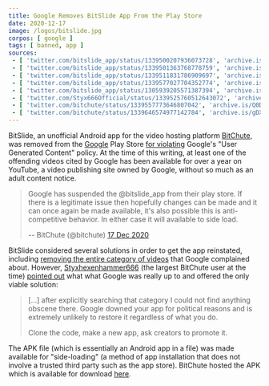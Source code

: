 ```yaml
---
title: Google Removes BitSlide App From the Play Store
date: 2020-12-17
image: /logos/bitslide.jpg
corpos: [ google ]
tags: [ banned, app ]
sources:
 - [ 'twitter.com/bitslide_app/status/1339500207936073728', 'archive.is/JNl7u' ]
 - [ 'twitter.com/bitslide_app/status/1339501363768778759', 'archive.is/XEGkR' ]
 - [ 'twitter.com/bitslide_app/status/1339511831786909697', 'archive.is/2MDvo' ]
 - [ 'twitter.com/bitslide_app/status/1339577027704352774', 'archive.is/bv0ye' ]
 - [ 'twitter.com/bitslide_app/status/1305939205571387394', 'archive.is/j91H8' ]
 - [ 'twitter.com/Styx666Official/status/1339525760512643072', 'archive.is/C9i52' ]
 - [ 'twitter.com/bitchute/status/1339557773646807042', 'archive.is/Q0Djp' ]
 - [ 'twitter.com/bitchute/status/1339646574977142784', 'archive.is/gDXIL' ]
---
```


BitSlide, an unofficial Android app for the video hosting platform
[BitChute](/alttech/bitchute/), was removed from the [Google](/google/) Play
Store [for violating](notice.png) Google's "User Generated Content" policy. At
the time of this writing, at least one of the offending videos cited by Google
has been available for over a year on YouTube, a video publishing
site owned by Google, without so much as an adult content notice.

> Google has suspended the @bitslide_app from their play store. If there is a
> legitimate issue then hopefully changes can be made and it can once again be
> made available, it's also possible this is anti-competitive behavior. In
> either case it will available to side load.
>
> -- BitChute (@bitchute) [17 Dec 2020](https://archive.is/Q0Djp)

BitSlide considered several solutions in order to get the app reinstated,
including [removing the entire category of videos](https://archive.is/2MDvo)
that Google complained about. However,
[Styxhexenhammer666](/profiles/styxhexenhammer666/) (the largest BitChute user
at the time) [pointed out](https://archive.is/C9i52#selection-865.8-865.262)
what what Google was really up to and offered the only viable solution:

> [...] after explicitly searching that category I could not find anything
> obscene there. Google downed your app for political reasons and is extremely
> unlikely to restore it regardless of what you do.
>
> Clone the code, make a new app, ask creators to promote it.

The APK file (which is essentially an Android app in a file) was made available
for "side-loading" (a method of app installation that does not involve a
trusted third party such as the app store). BitChute hosted the APK which is
available for download [here](https://app.bitchute.com/bitslide/).
